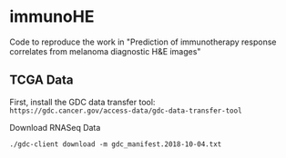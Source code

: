 # immunoHE

Code to reproduce the work in "Prediction of immunotherapy response correlates from melanoma diagnostic H&E images"


## TCGA Data

First, install the GDC data transfer tool:  
```https://gdc.cancer.gov/access-data/gdc-data-transfer-tool```  

Download RNASeq Data

```./gdc-client download -m gdc_manifest.2018-10-04.txt```
